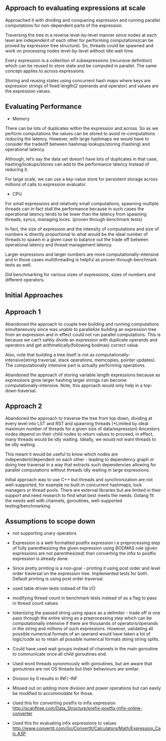 ## Approach to evaluating expressions at scale

Approached it with dividing and conquering expression and running parallel computations for non-dependent parts of the expression. 

Traversing the tree in a reverse level-by-level manner since nodes at each level are independent of each other for performing computations(can be proved by expression tree structure). So, threads could be spawned and work on processing nodes level-by-level without idle wait time.

Every expression is a collection of subexpressions (recursive definition) which can be reused to store state and be computed in parallel. The same concept applies to across expressions.

Storing and reusing states using concurrent hash maps where keys are expression strings of fixed length(2 operands and operator) and values are the expression values.


## Evaluating Performance

+ Memory

There can be lots of duplicates within the expression and across. So as we perform computations the values can be stored to avoid re-computations reducing the latency. However, with large hashmaps we would have to consider the tradeoff between hashmap lookups/storing (hashing) and operational latency. 

Although, let’s say the data set doesn’t have lots of duplicates in that case, hashing/lookups/stores can add to the performance latency instead of reducing it.

For large scale, we can use a key-value store for persistent storage across millions of calls to expression evaluator.

+ CPU

For small expressions and relatively small computations, spawning multiple threads can in fact stall the performance because in such cases the operational latency tends to be lower than the latency from spawning threads, syncs, managing locks. (proven through benchmark tests)

In fact, the size of expression and the intensity of computations and size of numbers is directly proportional to what would be the ideal number of threads to spawn in a given case to balance out the trade off between operational latency and thread management latency.

Larger expressions and larger numbers are more computationally-intensive and in those cases multithreading is helpful as proven through benchmark tests as well.

Did benchmarking for various sizes of expressions, sizes of numbers and different operators.


## Initial Approaches

## Approach 1 

Abandoned the approach to couple tree building and running computations simultaneously since was unable to parallelize building an expression tree from an expression and in effect could not run parallel computations. This is because we can’t safely divide an expression with duplicate operands and operators and get arithmetically(following bodmas) correct value. 

Also, note that building a tree itself is not as computationally-intensive(string traversal, stack operations, memcopies, pointer updates). The computationally intensive part is actually performing operations.

Abandoned the approach of storing variable length expressions because as expressions grow larger hashing larger strings can become computationally-intensive. Note, this approach would only help in a top-down traversal.

## Approach 2

Abandoned the approach to traverse the tree from top down, dividing at every level into LST and RST and spawning threads (*Limited by ideal maximum number of threads for a given size of data/expression) Ancestors nodes depend on their child nodes to return values to proceed, in effect, many threads would be idly waiting. Ideally, we would not want threads to be idly waiting. 

This meant it would be useful to know which nodes are independent/dependent on each other - leading to dependency graph or doing tree traversal in a way that extracts such dependencies allowing for parallel computations without threads idly waiting in large expressions.

Initial approach was to use C++ but threads and synchronization are not well-supported, for example no built-in concurrent hashmaps, lock managers or thread pools. There are external libraries but are limited in their support and need research to find what best meets the needs. Golang fit the needs well with channels, goroutines, well-supported testing/benchmarking.





## Assumptions to scope down

+ not supporting unary operators

+ Expression is a well-formatted postfix expression i.e preprocessing step of fully parenthesizing the given expression using BODMAS rule (given expressions are not parenthesized) then converting the infix to postfix expression is already done.

+ Since pretty printing is a non-goal - printing it using post order and level order traversal on the expression tree. Implemented tests for both. Default printing is using post order traversal.

+ used table driven tests instead of file I/O

+ modifying thread count in benchmark tests instead of as a flag to pass in thread count values 

+ tokenizing the passed string using space as a delimiter - trade off is one pass through the entire string as a preprocessing step which can be computationally intensive if there are thousands of operators/operands in the string and millions of such expressions. However, validating all possible numerical formats of an operand would have taken a lot of logic/code so to retain all possible numerical formats doing string splits.

+ Could have used wait groups instead of channels in the main goroutine to communicate once all child goroutines end.

+ Used word threads synonmously with goroutines, but am aware that goroutines are not OS threads but their behaviours are similar.

+ Division by 0 results in INF/-INF

+ Missed out on adding more division and power operations but can easily be modified to accommodate for those.

+ Used this for converting postfix to infix expression http://scanftree.com/Data_Structure/prefix-postfix-infix-online-converter

+ Used this for evaluating infix expressions to values
http://www.convertit.com/Go/ConvertIt/Calculators/Math/Expression_Calc.ASP






